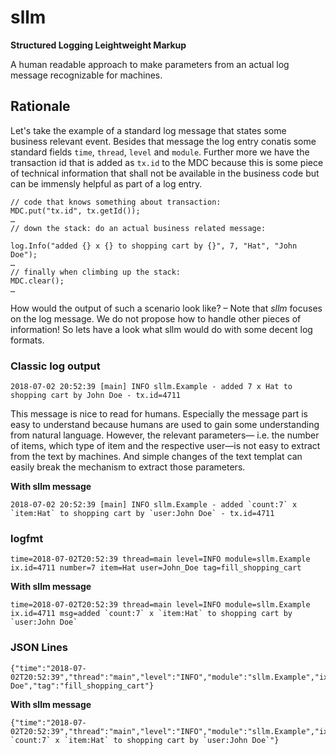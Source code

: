 # sllm
**Structured Logging Leightweight Markup**

A human readable approach to make parameters from an actual log message
recognizable for machines.

## Rationale
Let's take the example of a standard log message that states some
business relevant event. Besides that message the log entry conatis
some standard fields `time`, `thread`, `level` and `module`.  Further
more we have the transaction id that is added as `tx.id` to the MDC
because this is some piece of technical information that shall not be
available in the business code but can be immensly helpful as part of
a log entry.


```
// code that knows something about transaction:
MDC.put("tx.id", tx.getId());
…
// down the stack: do an actual business related message:

log.Info("added {} x {} to shopping cart by {}", 7, "Hat", "John Doe");
…
// finally when climbing up the stack:
MDC.clear();
…
```

How would the output of such a scenario look like? – Note that *sllm*
focuses on the log message.  We do not propose how to handle other
pieces of information! So lets have a look what sllm would do with
some decent log formats.

### Classic log output

```
2018-07-02 20:52:39 [main] INFO sllm.Example - added 7 x Hat to shopping cart by John Doe - tx.id=4711
```

This message is nice to read for humans. Especially the message part
is easy to understand because humans are used to gain some
understanding from natural language. However, the relevant parameters—
i.e. the number of items, which type of item and the respective
user—is not easy to extract from the text by machines. And simple
changes of the text templat can easily break the mechanism to extract
those parameters.

**With sllm message**
```
2018-07-02 20:52:39 [main] INFO sllm.Example - added `count:7` x `item:Hat` to shopping cart by `user:John Doe` - tx.id=4711
```

### logfmt
```
time=2018-07-02T20:52:39 thread=main level=INFO module=sllm.Example ix.id=4711 number=7 item=Hat user=John_Doe tag=fill_shopping_cart
```

**With sllm message**
```
time=2018-07-02T20:52:39 thread=main level=INFO module=sllm.Example ix.id=4711 msg=added `count:7` x `item:Hat` to shopping cart by `user:John Doe`
```

### JSON Lines
```
{"time":"2018-07-02T20:52:39","thread":"main","level":"INFO","module":"sllm.Example","ix.id"="4711","number":"7","item":"Hat","user":"John Doe","tag":"fill_shopping_cart"}
```

**With sllm message**
```
{"time":"2018-07-02T20:52:39","thread":"main","level":"INFO","module":"sllm.Example","ix.id"="4711","msg":"added `count:7` x `item:Hat` to shopping cart by `user:John Doe`"}
```
